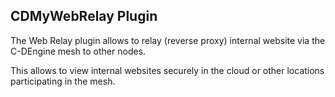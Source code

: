 ﻿## CDMyWebRelay Plugin

The Web Relay plugin allows to relay (reverse proxy) internal website via the C-DEngine mesh to other nodes.

This allows to view internal websites securely in the cloud or other locations participating in the mesh.